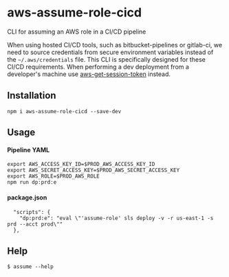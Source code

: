 # aws-assume-role-cicd

CLI for assuming an AWS role in a CI/CD pipeline

When using hosted CI/CD tools, such as bitbucket-pipelines or gitlab-ci, we need to source credentials from secure environment variables instead of the `~/.aws/credentials` file. This CLI is specifically designed for these CI/CD requirements. When performing a dev deployment from a developer's machine use [aws-get-session-token](https://github.com/DanteInc/aws-get-session-token) instead.

## Installation

`npm i aws-assume-role-cicd --save-dev`

## Usage

#### Pipeline YAML
```
export AWS_ACCESS_KEY_ID=$PROD_AWS_ACCESS_KEY_ID
export AWS_SECRET_ACCESS_KEY=$PROD_AWS_SECRET_ACCESS_KEY
export AWS_ROLE=$PROD_AWS_ROLE
npm run dp:prd:e
```

#### package.json
```
  "scripts": {
    "dp:prd:e": "eval \"'assume-role' sls deploy -v -r us-east-1 -s prd --acct prod\""
  },
```

## Help

```
$ assume --help
```

